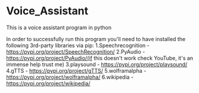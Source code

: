 # Voice_Assistant
This is a voice assistant program in python

In order to successfully run this program you'll need to have installed the following 3rd-party libraries via pip:
1.Speechrecognition - https://pypi.org/project/SpeechRecognition/
2.PyAudio - https://pypi.org/project/PyAudio/(if this doesn't work check YouTube, it's an immense help trust me)
3.playsound - https://pypi.org/project/playsound/
4.gTTS - https://pypi.org/project/gTTS/
5.wolframalpha - https://pypi.org/project/wolframalpha/
6.wikipedia - https://pypi.org/project/wikipedia/
